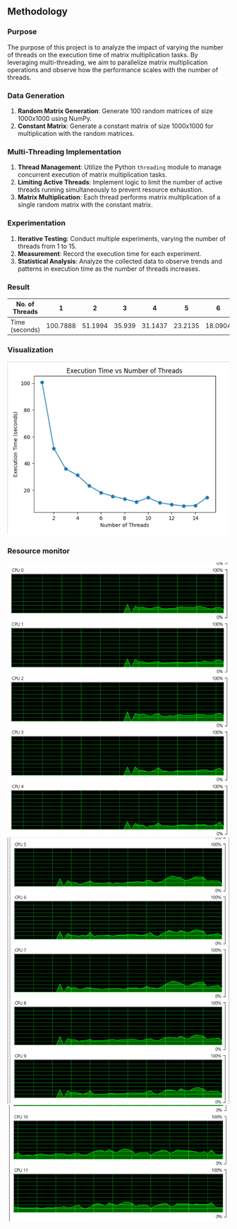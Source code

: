 ## Methodology

### Purpose
The purpose of this project is to analyze the impact of varying the number of threads on the execution time of matrix multiplication tasks. By leveraging multi-threading, we aim to parallelize matrix multiplication operations and observe how the performance scales with the number of threads.

### Data Generation
1. **Random Matrix Generation**: Generate 100 random matrices of size 1000x1000 using NumPy.
2. **Constant Matrix**: Generate a constant matrix of size 1000x1000 for multiplication with the random matrices.

### Multi-Threading Implementation
1. **Thread Management**: Utilize the Python `threading` module to manage concurrent execution of matrix multiplication tasks.
2. **Limiting Active Threads**: Implement logic to limit the number of active threads running simultaneously to prevent resource exhaustion.
3. **Matrix Multiplication**: Each thread performs matrix multiplication of a single random matrix with the constant matrix.

### Experimentation
1. **Iterative Testing**: Conduct multiple experiments, varying the number of threads from 1 to 15.
2. **Measurement**: Record the execution time for each experiment.
3. **Statistical Analysis**: Analyze the collected data to observe trends and patterns in execution time as the number of threads increases.
### Result
| No. of Threads | 1   | 2   | 3   | 4   | 5   | 6   | 7   | 8   | 9   | 10  | 11  | 12  | 13  | 14  | 15  |
|----------------|-----|-----|-----|-----|-----|-----|-----|-----|-----|-----|-----|-----|-----|-----|-----|
| Time (seconds) | 100.7888 | 51.1994 | 35.939 | 31.1437 | 23.2135 | 18.0904 | 15.3677 | 13.3793 | 11.0482 | 14.3701 | 10.4843 | 9.1431 | 8.137 | 8.3911 | 14.5163 |

### Visualization
![](graph.png)

### Resource monitor
![](rm0.png)
![](rm1.png)
![](rm2.png)
   

